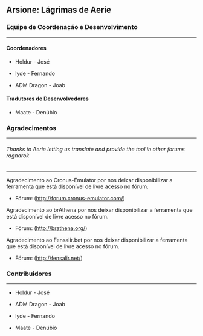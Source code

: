 Arsione: Lágrimas de Aerie
--------------

### Equipe de Coordenação e Desenvolvimento
--------------

#### Coordenadores

* Holdur          - José

* lyde            - Fernando

* ADM Dragon      - Joab

#### Tradutores de Desenvolvedores

* Maate           - Denúbio



### Agradecimentos
--------------

###### Thanks to Aerie letting us translate and provide the tool in other forums ragnarok
------------------------

Agradecimento ao Cronus-Emulator por nos deixar disponibilizar a ferramenta que está disponível de livre acesso no fórum.

* Fórum: (http://forum.cronus-emulator.com/)

Agradecimento ao brAthena por nos deixar disponibilizar a ferramenta que está disponível de livre acesso no fórum.

* Fórum: (http://brathena.org/)

Agradecimento ao Fensalir.bet por nos deixar disponibilizar a ferramenta que está disponível de livre acesso no fórum.

* Fórum: (http://fensalir.net/)

### 
### Contribuidores
--------------

* Holdur     -    José

* ADM Dragon      -    Joab

* lyde     -    Fernando

* Maate    -     Denúbio


